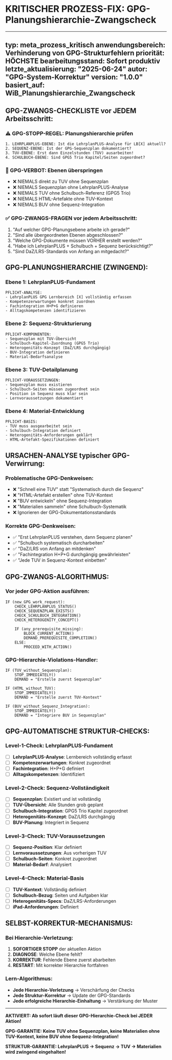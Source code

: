 # KRITISCHER PROZESS-FIX: GPG-Planungshierarchie-Zwangscheck

---
typ: meta_prozess_kritisch
anwendungsbereich: Verhinderung von GPG-Strukturfehlern
priorität: HÖCHSTE
bearbeitungsstand: Sofort produktiv
letzte_aktualisierung: "2025-06-24"
autor: "GPG-System-Korrektur"
version: "1.0.0"
basiert_auf: WiB_Planungshierarchie_Zwangscheck
---

## GPG-ZWANGS-CHECKLISTE vor JEDEM Arbeitsschritt:

### ⚠️ GPG-STOPP-REGEL: Planungshierarchie prüfen
```
1. LEHRPLANPLUS-EBENE: Ist die LehrplanPLUS-Analyse für LB[X] aktuell?
2. SEQUENZ-EBENE: Ist der GPG-Sequenzplan dokumentiert?
3. TUV-EBENE: Erst dann Einzelstunden (TUV) ausarbeiten!
4. SCHULBUCH-EBENE: Sind GPG5 Trio Kapitel/Seiten zugeordnet?
```

### 🚨 GPG-VERBOT: Ebenen überspringen
- ❌ NIEMALS direkt zu TUV ohne Sequenzplan
- ❌ NIEMALS Sequenzplan ohne LehrplanPLUS-Analyse
- ❌ NIEMALS TUV ohne Schulbuch-Referenz (GPG5 Trio)
- ❌ NIEMALS HTML-Artefakte ohne TUV-Kontext
- ❌ NIEMALS BUV ohne Sequenz-Integration

### ✅ GPG-ZWANGS-FRAGEN vor jedem Arbeitsschritt:
1. "Auf welcher GPG-Planungsebene arbeite ich gerade?"
2. "Sind alle übergeordneten Ebenen abgeschlossen?"
3. "Welche GPG-Dokumente müssen VORHER erstellt werden?"
4. "Habe ich LehrplanPLUS + Schulbuch + Sequenz berücksichtigt?"
5. "Sind DaZ/LRS-Standards von Anfang an mitgedacht?"

## GPG-PLANUNGSHIERARCHIE (ZWINGEND):

### Ebene 1: LehrplanPLUS-Fundament
```
PFLICHT-ANALYSE:
- LehrplanPLUS GPG Lernbereich [X] vollständig erfassen
- Kompetenzerwartungen konkret zuordnen
- Fachintegration H+P+G definieren
- Alltagskompetenzen identifizieren
```

### Ebene 2: Sequenz-Strukturierung
```
PFLICHT-KOMPONENTEN:
- Sequenzplan mit TUV-Übersicht
- Schulbuch-Kapitel-Zuordnung (GPG5 Trio)
- Heterogenitäts-Konzept (DaZ/LRS durchgängig)
- BUV-Integration definieren
- Material-Bedarfsanalyse
```

### Ebene 3: TUV-Detailplanung
```
PFLICHT-VORAUSSETZUNGEN:
- Sequenzplan muss existieren
- Schulbuch-Seiten müssen zugeordnet sein
- Position in Sequenz muss klar sein
- Lernvoraussetzungen dokumentiert
```

### Ebene 4: Material-Entwicklung
```
PFLICHT-BASIS:
- TUV muss ausgearbeitet sein
- Schulbuch-Integration definiert
- Heterogenitäts-Anforderungen geklärt
- HTML-Artefakt-Spezifikationen definiert
```

## URSACHEN-ANALYSE typischer GPG-Verwirrung:

### Problematische GPG-Denkweisen:
- ❌ "Schnell eine TUV" statt "Systematisch durch die Sequenz"
- ❌ "HTML-Artefakt erstellen" ohne TUV-Kontext
- ❌ "BUV entwickeln" ohne Sequenz-Integration
- ❌ "Materialien sammeln" ohne Schulbuch-Systematik
- ❌ Ignorieren der GPG-Dokumentationsstandards

### Korrekte GPG-Denkweisen:
- ✅ "Erst LehrplanPLUS verstehen, dann Sequenz planen"
- ✅ "Schulbuch systematisch durcharbeiten"
- ✅ "DaZ/LRS von Anfang an mitdenken"
- ✅ "Fachintegration H+P+G durchgängig gewährleisten"
- ✅ "Jede TUV in Sequenz-Kontext einbetten"

## GPG-ZWANGS-ALGORITHMUS:

### Vor jeder GPG-Aktion ausführen:
```
IF (new_GPG_work_request):
    CHECK_LEHRPLANPLUS_STATUS()
    CHECK_SEQUENZPLAN_EXISTS()
    CHECK_SCHULBUCH_INTEGRATION()
    CHECK_HETEROGENITY_CONCEPT()
    
    IF (any_prerequisite_missing):
        BLOCK_CURRENT_ACTION()
        DEMAND_PREREQUISITE_COMPLETION()
    ELSE:
        PROCEED_WITH_ACTION()
```

### GPG-Hierarchie-Violations-Handler:
```
IF (TUV_without_Sequenzplan):
    STOP_IMMEDIATELY()
    DEMAND = "Erstelle zuerst Sequenzplan"
    
IF (HTML_without_TUV):
    STOP_IMMEDIATELY()
    DEMAND = "Erstelle zuerst TUV-Kontext"
    
IF (BUV_without_Sequenz_Integration):
    STOP_IMMEDIATELY()
    DEMAND = "Integriere BUV in Sequenzplan"
```

## GPG-AUTOMATISCHE STRUKTUR-CHECKS:

### Level-1-Check: LehrplanPLUS-Fundament
- [ ] **LehrplanPLUS-Analyse**: Lernbereich vollständig erfasst
- [ ] **Kompetenzerwartungen**: Konkret zugeordnet
- [ ] **Fachintegration**: H+P+G definiert
- [ ] **Alltagskompetenzen**: Identifiziert

### Level-2-Check: Sequenz-Vollständigkeit
- [ ] **Sequenzplan**: Existiert und ist vollständig
- [ ] **TUV-Übersicht**: Alle Stunden grob geplant
- [ ] **Schulbuch-Integration**: GPG5 Trio Kapitel zugeordnet
- [ ] **Heterogenitäts-Konzept**: DaZ/LRS durchgängig
- [ ] **BUV-Planung**: Integriert in Sequenz

### Level-3-Check: TUV-Voraussetzungen
- [ ] **Sequenz-Position**: Klar definiert
- [ ] **Lernvoraussetzungen**: Aus vorherigen TUV
- [ ] **Schulbuch-Seiten**: Konkret zugeordnet
- [ ] **Material-Bedarf**: Analysiert

### Level-4-Check: Material-Basis
- [ ] **TUV-Kontext**: Vollständig definiert
- [ ] **Schulbuch-Bezug**: Seiten und Aufgaben klar
- [ ] **Heterogenitäts-Specs**: DaZ/LRS-Anforderungen
- [ ] **iPad-Anforderungen**: Definiert

## SELBST-KORREKTUR-MECHANISMUS:

### Bei Hierarchie-Verletzung:
1. **SOFORTIGER STOPP** der aktuellen Aktion
2. **DIAGNOSE**: Welche Ebene fehlt?
3. **KORREKTUR**: Fehlende Ebene zuerst abarbeiten
4. **RESTART**: Mit korrekter Hierarchie fortfahren

### Lern-Algorithmus:
- **Jede Hierarchie-Verletzung** → Verschärfung der Checks
- **Jede Struktur-Korrektur** → Update der GPG-Standards
- **Jede erfolgreiche Hierarchie-Einhaltung** → Verstärkung der Muster

---

**AKTIVIERT: Ab sofort läuft dieser GPG-Hierarchie-Check bei JEDER Aktion!**

**GPG-GARANTIE: Keine TUV ohne Sequenzplan, keine Materialien ohne TUV-Kontext, keine BUV ohne Sequenz-Integration!**

**STRUKTUR-GARANTIE: LehrplanPLUS → Sequenz → TUV → Materialien wird zwingend eingehalten!**